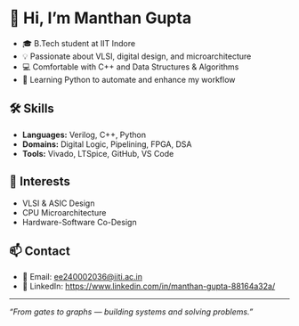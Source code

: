 # 👋 Hi, I’m Manthan Gupta

- 🎓 B.Tech student at IIT Indore  
- 💡 Passionate about VLSI, digital design, and microarchitecture 
- 💻 Comfortable with C++ and Data Structures & Algorithms   
- 🐍 Learning Python to automate and enhance my workflow

## 🛠️ Skills
- **Languages:** Verilog, C++, Python  
- **Domains:** Digital Logic, Pipelining, FPGA, DSA
- **Tools:** Vivado, LTSpice, GitHub, VS Code


## 🚀 Interests
- VLSI & ASIC Design  
- CPU Microarchitecture   
- Hardware-Software Co-Design

## 📫 Contact
- 📧 Email: ee240002036@iiti.ac.in
- 💼 LinkedIn: https://www.linkedin.com/in/manthan-gupta-88164a32a/

---

*“From gates to graphs — building systems and solving problems.”*
